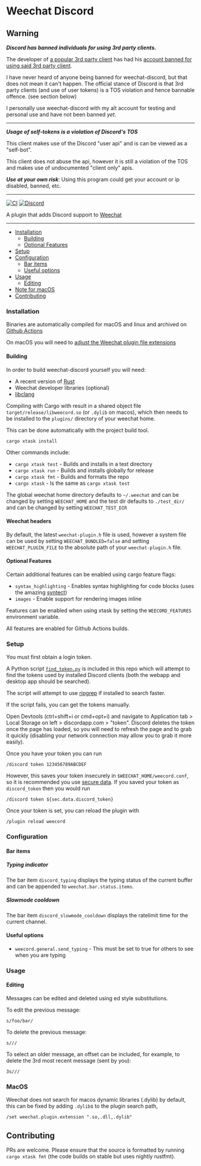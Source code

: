 # Weechat Discord

## Warning

***Discord has banned individuals for using 3rd party clients.***

The developer of [a popular 3rd party client](https://github.com/Bios-Marcel/cordless) has had his
[account banned for using said 3rd party client](https://github.com/Bios-Marcel/cordless#i-am-closing-down-the-cordless-project).

I have never heard of anyone being banned for weechat-discord, but that does not mean it can't happen.
The official stance of Discord is that 3rd party clients (and use of user tokens) is a TOS violation and hence
bannable offence. (see section below)

I personally use weechat-discord with my alt account for testing and personal use and have not been banned _yet_.

---

***Usage of self-tokens is a violation of Discord's TOS***

This client makes use of the Discord "user api" and is can be viewed as a "self-bot".

This client does not abuse the api, however it is still a violation of the TOS and makes use of undocumented "client only"
apis.

***Use at your own risk***: Using this program could get your account or ip disabled, banned, etc.

---

[![CI](https://github.com/terminal-discord/weechat-discord/workflows/CI/badge.svg)](https://github.com/terminal-discord/weechat-discord/actions)
[![Discord](https://img.shields.io/discord/715036059712356372?label=discord&logo=discord&logoColor=white)](https://discord.gg/BcPku6R)


A plugin that adds Discord support to [Weechat](https://weechat.org/)

---

* [Installation](#installation)
  * [Building](#building)
  * [Optional Features](#optional-features)
* [Setup](#setup)
* [Configuration](#configuration)
  * [Bar items](#bar-items)
  * [Useful options](#useful-options)
* [Usage](#usage)
  * [Editing](#editing)
* [Note for macOS](#macos)
* [Contributing](#contributing)


### Installation

Binaries are automatically compiled for macOS and linux and archived on [Github Actions](https://terminal-discord.vercel.app/api/latest-build?repo=weechat-discord&workflow=1329556&branch=mk3&redirect)

On macOS you will need to [adjust the Weechat plugin file extensions](#macos)

#### Building

In order to build weechat-discord yourself you will need:

* A recent version of [Rust](https://www.rust-lang.org/)
* Weechat developer libraries (optional)
* [libclang](https://rust-lang.github.io/rust-bindgen/requirements.html)

Compiling with Cargo with result in a shared object file `target/release/libweecord.so` (or `.dylib` on macos), which
then needs to be installed to the `plugins/` directory of your weechat home.

This can be done automatically with the project build tool.

```
cargo xtask install
```

Other commands include:

* `cargo xtask test` - Builds and installs in a test directory
* `cargo xtask run` - Builds and installs globally for release
* `cargo xtask fmt` - Builds and formats the repo
* `cargo xtask` - Is the same as `cargo xtask test`

The global weechat home directory defaults to `~/.weechat` and can be changed by setting `WEECHAT_HOME` and the test
dir defaults to `./test_dir/` and can be changed by setting `WEECHAT_TEST_DIR`

#### Weechat headers

By default, the latest `weechat-plugin.h` file is used, however a system file can be used by setting
`WEECHAT_BUNDLED=false` and setting `WEECHAT_PLUGIN_FILE` to the absolute path of your `weechat-plugin.h` file.

#### Optional Features

Certain additional features can be enabled using cargo feature flags:
* `syntax_highlighting` - Enables syntax highlighting for code blocks (uses the amazing [syntect](https://github.com/trishume/syntect))
* `images` - Enable support for rendering images inline

Features can be enabled when using xtask by setting the `WEECORD_FEATURES` environment variable.

All features are enabled for Github Actions builds.

### Setup

You must first obtain a login token.

A Python script [`find_token.py`](find_token.py) is included in this repo which will attempt to find the tokens used by
installed Discord clients (both the webapp and desktop app should be searched).

The script will attempt to use [ripgrep](https://github.com/BurntSushi/ripgrep) if installed to search faster.

If the script fails, you can get the tokens manually.

Open Devtools (ctrl+shift+i or cmd+opt+i) and navigate to Application tab > Local Storage on left > discordapp.com > "token".
Discord deletes the token once the page has loaded, so you will need to refresh the page and to grab it quickly
(disabling your network connection may allow you to grab it more easily).

Once you have your token you can run

```
/discord token 123456789ABCDEF
```

However, this saves your token insecurely in `$WEECHAT_HOME/weecord.conf`, so it is recommended you use [secure data](https://weechat.org/blog/post/2013/08/04/Secured-data).
If you saved your token as `discord_token` then you would run

```
/discord token ${sec.data.discord_token}
```

Once your token is set, you can reload the plugin with

```
/plugin reload weecord
```

### Configuration

#### Bar items
##### Typing indicator

The bar item `discord_typing` displays the typing status of the current buffer and can be appended to
`weechat.bar.status.items`.


##### Slowmode cooldown

The bar item `discord_slowmode_cooldown` displays the ratelimit time for the current channel.

#### Useful options

* `weecord.general.send_typing` - This must be set to true for others to see when you are typing


### Usage

#### Editing

Messages can be edited and deleted using ed style substitutions.

To edit the previous message:
```
s/foo/bar/
```

To delete the previous message:
```
s///
```

To select an older message, an offset can be included, for example, to delete the 3rd most recent message (sent by you):
```
3s///
```

### MacOS
Weechat does not search for macos dynamic libraries (.dylib) by default, this can be fixed by adding `.dylib`s to the plugin search path,

```
/set weechat.plugin.extension ".so,.dll,.dylib"
```

## Contributing

PRs are welcome.
Please ensure that the source is formatted by running `cargo xtask fmt` (the code builds on stable but uses nightly rustfmt). 